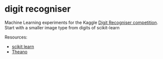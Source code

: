 # digit recogniser

Machine Learning experiments for the Kaggle [Digit Recogniser competition](https://www.kaggle.com/c/digit-recognizer).
Start with a smaller image type from digits of scikit-learn

Resources:
- [scikit learn](http://scikit-learn.org/stable/)
- [Theano](http://deeplearning.net/software/theano/)

